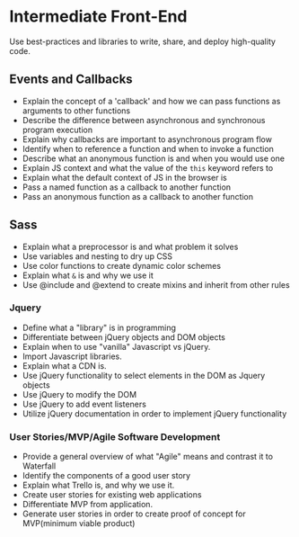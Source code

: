 # Intermediate Front-End

Use best-practices and libraries to write, share, and deploy high-quality code.

## Events and Callbacks

- Explain the concept of a 'callback' and how we can pass functions as arguments to other functions
- Describe the difference between asynchronous and synchronous program execution
- Explain why callbacks are important to asynchronous program flow
- Identify when to reference a function and when to invoke a function
- Describe what an anonymous function is and when you would use one
- Explain JS context and what the value of the `this` keyword refers to
- Explain what the default context of JS in the browser is
- Pass a named function as a callback to another function
- Pass an anonymous function as a callback to another function

## Sass

- Explain what a preprocessor is and what problem it solves
- Use variables and nesting to dry up CSS
- Use color functions to create dynamic color schemes
- Explain what `&` is and why we use it
- Use @include and @extend to create mixins and inherit from other rules

### Jquery
- Define what a "library" is in programming
- Differentiate between jQuery objects and DOM objects
- Explain when to use "vanilla" Javascript vs jQuery.
- Import Javascript libraries.
- Explain what a CDN is.
- Use jQuery functionality to select elements in the DOM as Jquery objects
- Use jQuery to modify the DOM
- Use jQuery to add event listeners
- Utilize jQuery documentation in order to implement jQuery functionality


### User Stories/MVP/Agile Software Development
- Provide a general overview of what "Agile" means and contrast it to Waterfall
- Identify the components of a good user story
- Explain what Trello is, and why we use it.
- Create user stories for existing web applications
- Differentiate MVP from application.
- Generate user stories in order to create proof of concept for MVP(minimum viable product)
